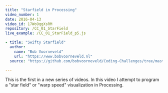 ```yaml
---
title: "Starfield in Processing"
video_number: 1
date: 2016-04-13
video_id: 17WoOqgXsRM
repository: /CC_01_StarField
live_example: /CC_01_StarField_p5.js

- title: "Swifty Starfield"
  author:
    name: "Bob Voorneveld"
    url: "https://www.bobvoorneveld.nl"
  source: "https://github.com/bobvoorneveld/Coding-Challenges/tree/master/CC001-Starfield"

---
```


This is the first in a new series of videos.  In this video I attempt to program a "star field" or "warp speed" visualization in Processing.  

